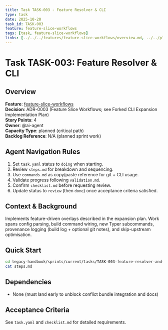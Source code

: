 ```yaml
---
title: Task TASK-003 - Feature Resolver & CLI
type: task
date: 2025-10-20
task_id: TASK-003
feature: feature-slice-workflows
tags: [task, feature-slice-workflows]
links: [../../../features/feature-slice-workflows/overview.md, ../../plan.md, ../../../../Forked CLI Expansion Implementation Plan.md]
---
```


# Task TASK-003: Feature Resolver & CLI

## Overview
**Feature**: [feature-slice-workflows](../../../features/feature-slice-workflows/overview.md)  
**Decision**: ADR-0003 (Feature Slice Workflows; see Forked CLI Expansion Implementation Plan)  
**Story Points**: 4  
**Owner**: @ai-agent  
**Capacity Type**: planned (critical path)  
**Backlog Reference**: N/A (planned sprint work)

## Agent Navigation Rules
1. Set `task.yaml` status to `doing` when starting.
2. Review `steps.md` for breakdown and sequencing.
3. Use `commands.md` as copy/paste reference for git + CLI usage.
4. Validate progress following `validation.md`.
5. Confirm `checklist.md` before requesting review.
6. Update status to `review` (then `done`) once acceptance criteria satisfied.

## Context & Background
Implements feature-driven overlays described in the expansion plan. Work spans config parsing, build command wiring, new Typer subcommands, provenance logging (build log + optional git notes), and skip-upstream optimisation.

## Quick Start
```bash
cd legacy-handbook/sprints/current/tasks/TASK-003-feature-resolver-and-cli/
cat steps.md
```

## Dependencies
- None (must land early to unblock conflict bundle integration and docs)

## Acceptance Criteria
See `task.yaml` and `checklist.md` for detailed requirements.
